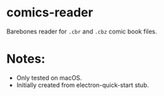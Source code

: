 # comics-reader
Barebones reader for `.cbr` and `.cbz` comic book files.

# Notes:
- Only tested on macOS.
- Initially created from electron-quick-start stub.
